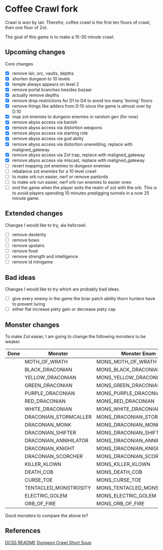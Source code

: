 # Coffee Crawl fork

Crawl is won by lair. Therefor, coffee crawl is the first ten floors of crawl, then one floor of Zot.

The goal of this game is to make a 15-30 minute crawl.

## Upcoming changes

Core changes

- [x] remove lair, orc, vaults, depths
- [x] shorten dungeon to 10 levels
- [x] temple always appears on level 2
- [x] remove portal branches besides bazaar
- [x] actually remove depths
- [x] remove drop restrictions for D1 to D4 to avoid too many 'boring' floors
- [x] remove things like adders from D:10 since the game is almost over by D:10
- [x] map zot enemies to dungeon enemies in random gen (for now)
- [x] remove abyss access via banish
- [x] remove abyss access via distortion weapons
- [x] remove abyss access via starting role
- [x] remove abyss access via god abilty
- [x] remove abyss access via distortion unwielding, replace with maligned_gateway
- [x] remove abyss access via Zot trap, replace with maligned_gateway
- [x] remove abyss access via miscast, replace with maligned_gateway
- [ ] revert mapping zot enemies to dungeon enemies
- [ ] rebalance zot enemies for a 10 level crawl
- [ ] to make orb run easier, nerf or remove panlords
- [ ] to make orb run easier, nerf orb run enemies to easier ones
- [ ] end the game when the player exits the realm of zot with the orb. This is to avoid players spending 10 minutes predigging tunnels in a now 25 minute game.

## Extended changes

Changes I would like to try, ala hellcrawl.

- [ ] remove dexterity
- [ ] remove bows
- [ ] remove upstairs
- [ ] remove food
- [ ] remove strength and intelligence
- [ ] remove id minigame

## Bad ideas

Changes I would like to try which are probably bad ideas.

- [ ] give every enemy in the game the briar patch ability thorn hunters have to prevent luring
- [ ] either flat increase piety gain or decrease piety cap

## Monster changes

To make Zot easier, I am going to change the following monsters to be weaker.

| Done | Monster               | Monster Enum               | Comparable         | Change |
| ---- | --------------------- | -------------------------- | ------------------ | ------ |
|      | MOTH_OF_WRATH         | MONS_MOTH_OF_WRATH         |                    |        |
|      | BLACK_DRACONIAN       | MONS_BLACK_DRACONIAN       | MONS_TENGU_WARRIOR |        |
|      | YELLOW_DRACONIAN      | MONS_YELLOW_DRACONIAN      |                    |        |
|      | GREEN_DRACONIAN       | MONS_GREEN_DRACONIAN       |                    |        |
|      | PURPLE_DRACONIAN      | MONS_PURPLE_DRACONIAN      |                    |        |
|      | RED_DRACONIAN         | MONS_RED_DRACONIAN         |                    |        |
|      | WHITE_DRACONIAN       | MONS_WHITE_DRACONIAN       |                    |        |
|      | DRACONIAN_STORMCALLER | MONS_DRACONIAN_STORMCALLER |                    |        |
|      | DRACONIAN_MONK        | MONS_DRACONIAN_MONK        |                    |        |
|      | DRACONIAN_SHIFTER     | MONS_DRACONIAN_SHIFTER     |                    |        |
|      | DRACONIAN_ANNIHILATOR | MONS_DRACONIAN_ANNIHILATOR |                    |        |
|      | DRACONIAN_KNIGHT      | MONS_DRACONIAN_KNIGHT      |                    |        |
|      | DRACONIAN_SCORCHER    | MONS_DRACONIAN_SCORCHER    |                    |        |
|      | KILLER_KLOWN          | MONS_KILLER_KLOWN          |                    |        |
|      | DEATH_COB             | MONS_DEATH_COB             |                    |        |
|      | CURSE_TOE             | MONS_CURSE_TOE             |                    |        |
|      | TENTACLED_MONSTROSITY | MONS_TENTACLED_MONSTROSITY |                    |        |
|      | ELECTRIC_GOLEM        | MONS_ELECTRIC_GOLEM        |                    |        |
|      | ORB_OF_FIRE           | MONS_ORB_OF_FIRE           | MONS_EFREET        |        |

Good monsters to compare the above to?

## References

[DCSS README](https://github.com/crawl/crawl)
[Dungeon Crawl Short Soup](https://github.com/dcandido/crawl)
